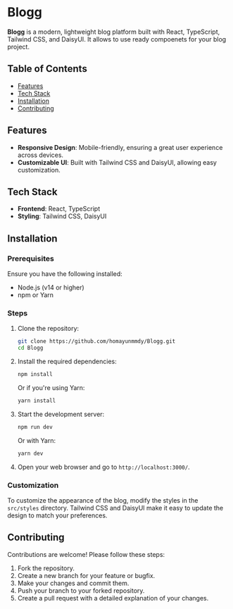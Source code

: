 # Blogg


**Blogg** is a modern, lightweight blog platform built with React, TypeScript, Tailwind CSS, and DaisyUI. It allows to use ready compoenets for your blog project.

## Table of Contents

- [Features](#features)
- [Tech Stack](#tech-stack)
- [Installation](#installation)
- [Contributing](#contributing)

## Features

- **Responsive Design**: Mobile-friendly, ensuring a great user experience across devices.
- **Customizable UI**: Built with Tailwind CSS and DaisyUI, allowing easy customization.

## Tech Stack

- **Frontend**: React, TypeScript
- **Styling**: Tailwind CSS, DaisyUI

## Installation

### Prerequisites

Ensure you have the following installed:

- Node.js (v14 or higher)
- npm or Yarn

### Steps

1. Clone the repository:
   ```bash
   git clone https://github.com/homayunmmdy/Blogg.git
   cd Blogg
   ```

2. Install the required dependencies:
   ```bash
   npm install
   ```

   Or if you're using Yarn:

   ```bash
   yarn install
   ```

3. Start the development server:
   ```bash
   npm run dev
   ```

   Or with Yarn:

   ```bash
   yarn dev
   ```

4. Open your web browser and go to `http://localhost:3000/`.

### Customization

To customize the appearance of the blog, modify the styles in the `src/styles` directory. Tailwind CSS and DaisyUI make it easy to update the design to match your preferences.

## Contributing

Contributions are welcome! Please follow these steps:

1. Fork the repository.
2. Create a new branch for your feature or bugfix.
3. Make your changes and commit them.
4. Push your branch to your forked repository.
5. Create a pull request with a detailed explanation of your changes.
